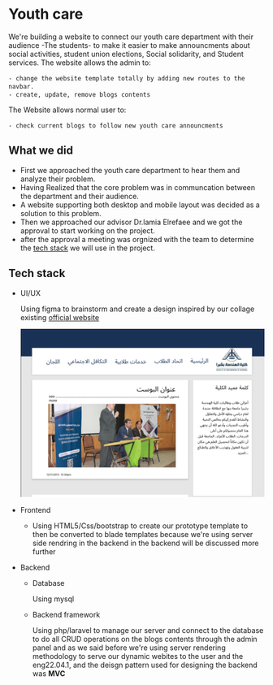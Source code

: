 # Youth care
We're building a website to connect our youth care department with their audience -The students- to make it easier to make announcments about social activities, student union elections, Social solidarity, and Student services.
The website allows the admin to:

    - change the website template totally by adding new routes to the navbar.
    - create, update, remove blogs contents 

The Website allows normal user to:

    - check current blogs to follow new youth care announcments

## What we did
- First we approached the youth care department to hear them and analyze their problem.
- Having Realized that the core problem was in communcation between the department and their audience.
- A website supporting both desktop and mobile layout was decided as a solution to this problem.
- Then we approached our advisor Dr.lamia Elrefaee and we got the approval to start working on the project.
- after the approval a meeting was orgnized  with the team to determine the [tech stack](#tech-stack) we will use in the project. 
## Tech stack
- UI/UX

     Using figma to brainstorm and create a design inspired by our collage existing [official website](https://feng.bu.edu.eg/index.php/students/youth-care)

    ![figema design](./images/mainTemplate.png)
- Frontend

    - Using HTML5/Css/bootstrap to create our prototype template to then be converted to blade      templates because we're using server side rendring in the backend
    in the backend will be discussed more further
- Backend

    - Database

        Using mysql
    - Backend framework

        Using php/laravel to manage our server and connect to the database to do all CRUD operations on the blogs contents through the admin panel and as we said before we're using server rendering methodology to serve our dynamic webites to the user and the eng22.04.1, and the deisgn pattern used for designing the backend was **MVC**